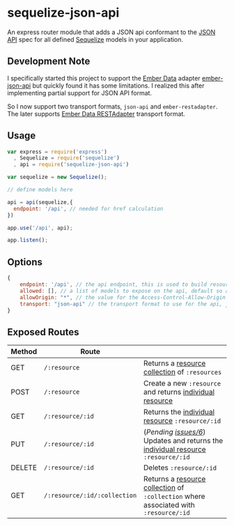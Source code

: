 sequelize-json-api
==================

An express router module that adds a JSON api conformant to the  [JSON API](http://jsonapi.org/) spec for all defined [Sequelize](http://sequelizejs.com/) models in your application.

Development Note
----------------

I specifically started this project to support the [Ember Data](https://github.com/emberjs/data) adapter [ember-json-api](https://github.com/daliwali/ember-json-api) but quickly found it has some limitations. I realized this after implementing partial support for JSON API format.

So I now support two transport formats, `json-api` and `ember-restadapter`. The later supports [Ember Data RESTAdapter](http://emberjs.com/api/data/classes/DS.RESTAdapter.html) transport format.

Usage
-----

```javascript
var express = require('express')
  , Sequelize = require('sequelize')
  , api = require('sequelize-json-api')

var sequelize = new Sequelize();

// define models here

api = api(sequelize,{
  endpoint: '/api', // needed for href calculation
})

app.use('/api', api);

app.listen();
```

Options
-------

```javascript
{
    endpoint: '/api', // the api endpoint, this is used to build resource URLs
    allowed: [], // a list of models to expose on the api, default so all if none specified
    allowOrigin: "*", // the value for the Access-Control-Allow-Origin header to support CORS
    transport: "json-api" // the transport format to use for the api, json-api or ember-restadapter
}
```

Exposed Routes
--------------

Method | Route                        |        |
-------|------------------------------|-------------------------------------|
GET    | `/:resource`                 | Returns a [resource collection][2] of `:resources`|
POST   | `/:resource`                 | Create a new `:resource` and returns [individual resource][1] |
GET    | `/:resource/:id`             | Returns the [individual resource][1] `:resource/:id` |
PUT    | `/:resource/:id`             | (*Pending [issues/6](issues/6)*) Updates and returns the [individual resource][1] `:resource/:id` |
DELETE | `/:resource/:id`             | Deletes `:resource/:id` |
GET    | `/:resource/:id/:collection` | Returns a [resource collection][2] of `:collection` where associated with `:resource/:id` |

[1]: http://jsonapi.org/format/#document-structure-individual-resource-representations "Individual Resource"
[2]: http://jsonapi.org/format/#document-structure-resource-collection-representations "Resource Collection"
